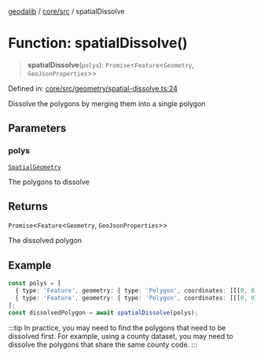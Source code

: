 [geodalib](../../../modules.md) / [core/src](../index.md) / spatialDissolve

# Function: spatialDissolve()

> **spatialDissolve**(`polys`): `Promise`\<`Feature`\<`Geometry`, `GeoJsonProperties`\>\>

Defined in: [core/src/geometry/spatial-dissolve.ts:24](https://github.com/GeoDaCenter/geoda-lib/blob/dd0b55e88e7fa62fd12212664ac5233e391d8b71/js/packages/core/src/geometry/spatial-dissolve.ts#L24)

Dissolve the polygons by merging them into a single polygon

## Parameters

### polys

[`SpatialGeometry`](../type-aliases/SpatialGeometry.md)

The polygons to dissolve

## Returns

`Promise`\<`Feature`\<`Geometry`, `GeoJsonProperties`\>\>

The dissolved polygon

## Example

```ts
const polys = [
  { type: 'Feature', geometry: { type: 'Polygon', coordinates: [[[0, 0], [1, 0], [1, 1], [0, 1], [0, 0]]] }, properties: { index: 0 } },
  { type: 'Feature', geometry: { type: 'Polygon', coordinates: [[[0, 0], [1, 0], [1, 1], [0, 1], [0, 0]]] }, properties: { index: 1 } },
];
const dissolvedPolygon = await spatialDissolve(polys);
```

:::tip
In practice, you may need to find the polygons that need to be dissolved first.
For example, using a county dataset, you may need to dissolve the polygons that share the same county code.
:::
